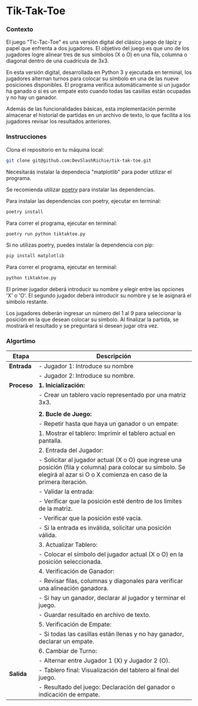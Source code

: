 # Tik-Tak-Toe

### Contexto

El juego "Tic-Tac-Toe" es una versión digital del clásico juego de lápiz y papel que enfrenta a dos jugadores.
El objetivo del juego es que uno de los jugadores logre alinear tres de sus símbolos (X o O) en una fila, columna o diagonal dentro de una cuadrícula de 3x3.

En esta versión digital, desarrollada en Python 3 y ejecutada en terminal, los jugadores alternan turnos para colocar su símbolo en una de las nueve posiciones disponibles.
El programa verifica automáticamente si un jugador ha ganado o si es un empate esto cuando todas las casillas están ocupadas y no hay un ganador.

Además de las funcionalidades básicas, esta implementación permite almacenar el historial de partidas en un archivo de texto, lo que facilita a los jugadores revisar los resultados anteriores.

### Instrucciones

Clona el repositorio en tu máquina local:

```bash
git clone git@github.com:DevSlashRichie/tik-tak-toe.git
```

Necesitarás instalar la dependecia "matplotlib" para poder utilizar el programa.

Se recomienda utilizar [poetry](https://python-poetry.org/docs/) para instalar las dependencias.

Para instalar las dependencias con poetry, ejecutar en terminal:

```bash
poetry install
```

Para correr el programa, ejecutar en terminal:

```bash
poetry run python tiktaktoe.py
```

Si no utilizas poetry, puedes instalar la dependencia con pip:

```bash
pip install matplotlib
```

Para correr el programa, ejecutar en terminal:

```bash
python tiktaktoe.py
```

El primer jugador deberá introducir su nombre y elegir entre las opciones 'X' o 'O'.
El segundo jugador deberá introducir su nombre y se le asignará el símbolo restante.

Los jugadores deberán ingresar un número del 1 al 9 para seleccionar la posición en la que desean colocar su símbolo.
Al finalizar la partida, se mostrará el resultado y se preguntará si desean jugar otra vez.

### Algortimo

| **Etapa**   | **Descripción**                                                                                                                                                                |
| ----------- | ------------------------------------------------------------------------------------------------------------------------------------------------------------------------------ |
| **Entrada** | - Jugador 1: Introduce su nombre                                                                                                                                               |
|             | - Jugador 2: Introduce su nombre.                                                                                                                                              |
| **Proceso** | **1. Inicialización:**                                                                                                                                                         |
|             | - Crear un tablero vacío representado por una matriz 3x3.                                                                                                                      |
|             |                                                                                                                                                                                |
|             | **2. Bucle de Juego:**                                                                                                                                                         |
|             | - Repetir hasta que haya un ganador o un empate:                                                                                                                               |
|             | 1. Mostrar el tablero: Imprimir el tablero actual en pantalla.                                                                                                                 |
|             | 2. Entrada del Jugador:                                                                                                                                                        |
|             | - Solicitar al jugador actual (X o O) que ingrese una posición (fila y columna) para colocar su símbolo. Se elegirá al azar si O o X comienza en caso de la primera iteración. |
|             | - Validar la entrada:                                                                                                                                                          |
|             | - Verificar que la posición esté dentro de los límites de la matriz.                                                                                                           |
|             | - Verificar que la posición esté vacía.                                                                                                                                        |
|             | - Si la entrada es inválida, solicitar una posición válida.                                                                                                                    |
|             | 3. Actualizar Tablero:                                                                                                                                                         |
|             | - Colocar el símbolo del jugador actual (X o O) en la posición seleccionada.                                                                                                   |
|             | 4. Verificación de Ganador:                                                                                                                                                    |
|             | - Revisar filas, columnas y diagonales para verificar una alineación ganadora.                                                                                                 |
|             | - Si hay un ganador, declarar al jugador y terminar el juego.                                                                                                                  |
|             | - Guardar resultado en archivo de texto.                                                                                                                                       |
|             | 5. Verificación de Empate:                                                                                                                                                     |
|             | - Si todas las casillas están llenas y no hay ganador, declarar un empate.                                                                                                     |
|             | 6. Cambiar de Turno:                                                                                                                                                           |
|             | - Alternar entre Jugador 1 (X) y Jugador 2 (O).                                                                                                                                |
| **Salida**  | - Tablero final: Visualización del tablero al final del juego.                                                                                                                 |
|             | - Resultado del juego: Declaración del ganador o indicación de empate.                                                                                                         |
